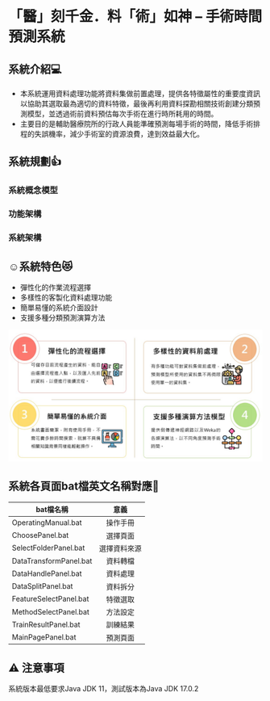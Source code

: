 # 「醫」刻千金．料「術」如神 – 手術時間預測系統

系統介紹💻
---------------
* 本系統運用資料處理功能將資料集做前置處理，提供各特徵屬性的重要度資訊以協助其選取最為適切的資料特徵，最後再利用資料探勘相關技術創建分類預測模型，並透過術前資料預估每次手術在進行時所耗用的時間。
* 主要目的是輔助醫療院所的行政人員能準確預測每場手術的時間，降低手術排程的失誤機率，減少手術室的資源浪費，達到效益最大化。

系統規劃👍
---------------
### 系統概念模型

### 功能架構

### 系統架構

☺️系統特色😻
---------------
* 彈性化的作業流程選擇  
* 多樣性的客製化資料處理功能  
* 簡單易懂的系統介面設計  
* 支援多種分類預測演算方法  

<img src="https://github.com/Louislin0128/Surgery-Time-Prediction-System/blob/main/src/%E7%B3%BB%E7%B5%B1%E5%9B%9B%E5%A4%A7%E7%89%B9%E8%89%B2.jpg" width="600">

系統各頁面bat檔英文名稱對應🤔
---------------

bat檔名稱 | 意義
-------- | :----:
OperatingManual.bat | 操作手冊
ChoosePanel.bat | 選擇頁面
SelectFolderPanel.bat | 選擇資料來源
DataTransformPanel.bat | 資料轉檔
DataHandlePanel.bat | 資料處理
DataSplitPanel.bat | 資料拆分
FeatureSelectPanel.bat | 特徵選取
MethodSelectPanel.bat | 方法設定
TrainResultPanel.bat | 訓練結果
MainPagePanel.bat | 預測頁面

⚠️ 注意事項
-------
系統版本最低要求Java JDK 11，測試版本為Java JDK 17.0.2



